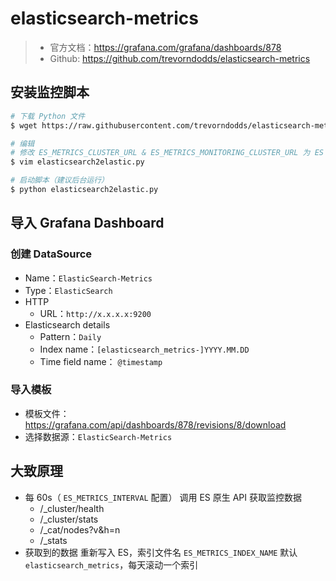 # elasticsearch-metrics



> - 官方文档：https://grafana.com/grafana/dashboards/878
> - Github: https://github.com/trevorndodds/elasticsearch-metrics



## 安装监控脚本

```bash
# 下载 Python 文件
$ wget https://raw.githubusercontent.com/trevorndodds/elasticsearch-metrics/master/Grafana/elasticsearch2elastic.py

# 编辑
# 修改 ES_METRICS_CLUSTER_URL & ES_METRICS_MONITORING_CLUSTER_URL 为 ES 地址
$ vim elasticsearch2elastic.py

# 启动脚本（建议后台运行）
$ python elasticsearch2elastic.py
```



## 导入 Grafana Dashboard 

### 创建 DataSource

- Name：`ElasticSearch-Metrics`
- Type：`ElasticSearch`
- HTTP
  - URL：`http://x.x.x.x:9200`
- Elasticsearch details
  - Pattern：`Daily`
  - Index name：`[elasticsearch_metrics-]YYYY.MM.DD`
  - Time field name： `@timestamp`

### 导入模板

- 模板文件：https://grafana.com/api/dashboards/878/revisions/8/download
- 选择数据源：`ElasticSearch-Metrics`



## 大致原理

- 每 60s（ `ES_METRICS_INTERVAL` 配置） 调用 ES 原生 API 获取监控数据
  - /_cluster/health
  - /_cluster/stats
  - /_cat/nodes?v&h=n
  - /_stats
- 获取到的数据 重新写入 ES，索引文件名 `ES_METRICS_INDEX_NAME` 默认 `elasticsearch_metrics`，每天滚动一个索引













